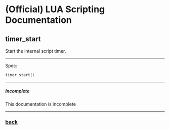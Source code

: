 
# (Official) LUA Scripting Documentation

## timer_start

Start the internal script timer.

___

Spec:

```lua
timer_start()
```

___

##### Incomplete

This documentation is incomplete

___

### [back](../timer)
